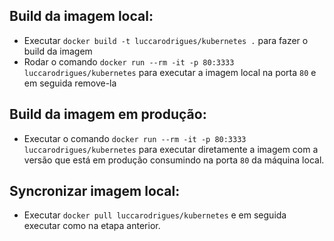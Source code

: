 ## Build da imagem local:

- Executar `docker build -t luccarodrigues/kubernetes .` para fazer o build da imagem
- Rodar o comando `docker run --rm -it -p 80:3333 luccarodrigues/kubernetes` para executar a imagem local na porta `80` e em seguida remove-la

## Build da imagem em produção:

- Executar o comando `docker run --rm -it -p 80:3333 luccarodrigues/kubernetes` para executar diretamente a imagem com a versão que está em produção consumindo na porta `80` da máquina local.

## Syncronizar imagem local:

- Executar `docker pull luccarodrigues/kubernetes` e em seguida executar como na etapa anterior.
